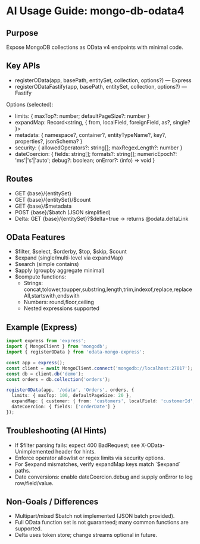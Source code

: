 # AI Usage Guide: mongo-db-odata4

## Purpose
Expose MongoDB collections as OData v4 endpoints with minimal code.

## Key APIs
- registerOData(app, basePath, entitySet, collection, options?) — Express
- registerODataFastify(app, basePath, entitySet, collection, options?) — Fastify

Options (selected):
- limits: { maxTop?: number; defaultPageSize?: number }
- expandMap: Record<string, { from, localField, foreignField, as?, single? }>
- metadata: { namespace?, container?, entityTypeName?, key?, properties?, jsonSchema? }
- security: { allowedOperators?: string[]; maxRegexLength?: number }
- dateCoercion: { fields: string[]; formats?: string[]; numericEpoch?: 'ms'|'s'|'auto'; debug?: boolean; onError?: (info) => void }

## Routes
- GET {base}/{entitySet}
- GET {base}/{entitySet}/$count
- GET {base}/$metadata
- POST {base}/$batch (JSON simplified)
- Delta: GET {base}/{entitySet}?$delta=true → returns @odata.deltaLink

## OData Features
- $filter, $select, $orderby, $top, $skip, $count
- $expand (single/multi-level via expandMap)
- $search (simple contains)
- $apply (groupby aggregate minimal)
- $compute functions:
  - Strings: concat,tolower,toupper,substring,length,trim,indexof,replace,replaceAll,startswith,endswith
  - Numbers: round,floor,ceiling
  - Nested expressions supported

## Example (Express)
```ts
import express from 'express';
import { MongoClient } from 'mongodb';
import { registerOData } from 'odata-mongo-express';

const app = express();
const client = await MongoClient.connect('mongodb://localhost:27017');
const db = client.db('demo');
const orders = db.collection('orders');

registerOData(app, '/odata', 'Orders', orders, {
  limits: { maxTop: 100, defaultPageSize: 20 },
  expandMap: { customer: { from: 'customers', localField: 'customerId', foreignField: '_id', as: 'customer', single: true } },
  dateCoercion: { fields: ['orderDate'] }
});
```

## Troubleshooting (AI Hints)
- If $filter parsing fails: expect 400 BadRequest; see X-OData-Unimplemented header for hints.
- Enforce operator allowlist or regex limits via security options.
- For $expand mismatches, verify expandMap keys match `$expand` paths.
- Date conversions: enable dateCoercion.debug and supply onError to log row/field/value.

## Non-Goals / Differences
- Multipart/mixed $batch not implemented (JSON batch provided).
- Full OData function set is not guaranteed; many common functions are supported.
- Delta uses token store; change streams optional in future.

